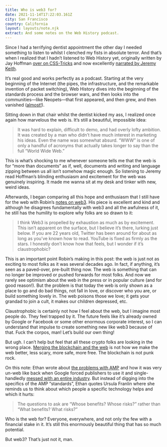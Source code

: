 ```yaml
---
title: Who is web3 for?
date: 2021-11-14T17:22:03.161Z
city: San Francisco
country: California
layout: layouts/note.njk
extract: And some notes on the Web History podcast.
---
```


Since I had a terrifying dentist appointment the other day I needed something to listen to whilst I clenched my fists in absolute terror. And that’s when I realized that I hadn’t listened to Web History yet, originally written by Jay Hoffman [over on CSS-Tricks](https://css-tricks.com/chapter-1-birth/) and now excellently [narrated by Jeremy Keith](https://adactio.com/journal/18602).

It’s real good and works perfectly as a podcast. Starting at the very beginning of the Internet (the pipes, the infrastructure, and the remarkable invention of packet switching), Web History dives into the beginning of the standards process and the browser wars, and then looks into the communities—like Neopets—that first appeared, and then grew, and then vanished ([almost!](http://www.neopets.com/ntimes/)).

Sitting down in that chair whilst the dentist kicked my ass, I realized once again how marvelous the web is. It’s still a beautiful, impossible idea:

> It was hard to explain, difficult to demo, and had overly lofty ambition. It was created by a man who didn’t have much interest in marketing his ideas. Even the name was somewhat absurd. “WWW” is one of only a handful of acronyms that actually takes longer to say than the full “World Wide Web.”

This is what’s shocking to me whenever someone tells me that the web is for “more than documents” as if, well, documents and writing and language zipping between us all isn’t somehow magic enough. So listening to Jeremy read Hoffman’s blinding enthusiasm and excitement for the web was genuinely inspiring. It made me wanna sit at my desk and tinker with new, weird ideas.

Afterwards, I began comparing all this hope and enthusiasm that I still have for the web with Robin’s [notes on web3](https://society.robinsloan.com/archive/notes-on-web3/). His piece is excellent and kind and although he disagrees fundamentally with web3 and all the awfulness of it, he still has the humility to explore why folks are so drawn to it:

> I think Web3 is propelled by exhaustion as much as by excitement. This isn’t apparent on the surface, but I believe it’s there, lurking just below. If you are 22 years old, Twitter has been around for about as long as you’ve known how to read. YouTube is fixed as firmly as the stars. I honestly don’t know how that feels, but I wonder if it’s claustrophobic?

This is an important point Robin’s making in this post: the web is just not as exciting to most folks as it was several decades ago. In fact, if anything, it’s seen as a paved-over, pre-built thing now. The web is something that can no longer be improved or pushed forwards for most folks. And now we rarely see optimism about the web in the press or in popular culture (and for good reason!). But the problem is that today the web is only shown as a place to go and do bad things, not fall in love, or discover who you are, or build something lovely in. The web poisons those we love; it gets your grandad to join a cult, it makes our children depressed, etc.

Claustrophobic is certainly not how I feel about the web, but I imagine most people do. They feel trapped by it. The future feels like it’s already owned by Google or Facebook or some other enormous corporate interest, so I can understand that impulse to create something new like web3 because of that. Fuck the corpos, man! Let’s build our own thing!

But ugh. I can’t help but feel that all these crypto folks are looking in the wrong place. [Merging the blockchain and the web](https://blog.cloudflare.com/what-is-web3/) is not how we make the web better, less scary, more safe, more free. The blockchain is not punk rock.

On this note: Ethan wrote about [the problems with AMP](https://ethanmarcotte.com/wrote/seven-into-seven/) and how it was very un-web like back when Google forced publishers to use it and single-handledly [messed with an entire industry](https://wptavern.com/amp-has-irreparably-damaged-publishers-trust-in-google-led-initiatives). But instead of digging into the specifics of the AMP “standards”, Ethan quotes Ursula Franlin where she reminds us to think about which people a specific technology helps and which it hurts:

> The questions to ask are “Whose benefits? Whose risks?” rather than “What benefits? What risks?”

Who is the web for? Everyone, everywhere, and not only the few with a financial stake in it. It’s still this enormously beautiful thing that has so much potential.

But web3? That’s just not it, man.
